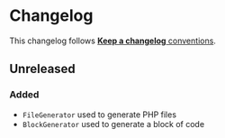 # Changelog

This changelog follows [**Keep a changelog** conventions](https://keepachangelog.com/en/1.0.0/).

## Unreleased

### Added

- `FileGenerator` used to generate PHP files
- `BlockGenerator` used to generate a block of code

